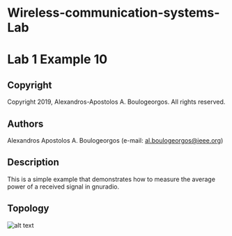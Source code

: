 # Wireless-communication-systems-Lab
# Lab 1 Example 10

## Copyright
Copyright 2019, Alexandros-Apostolos A. Boulogeorgos. All rights reserved.

## Authors
Alexandros Apostolos A. Boulogeorgos (e-mail: al.boulogeorgos@ieee.org)

## Description  
This is a simple example that demonstrates how to measure the average power of a received signal in gnuradio. 

## Topology
![alt text](https://github.com/aboulogeorgos/Wireless-communication-systems-Lab/blob/master/Lab1/example10/example10.grc.png?raw=true)
